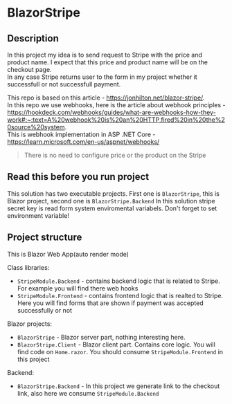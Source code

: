 # BlazorStripe

## Description
In this project my idea is to send request to Stripe with the price and product name. I expect that this price and product name will be on the checkout page.   
In any case Stripe returns user to the form in my project whether it successfull or not successfull payment.

This repo is based on this article - https://jonhilton.net/blazor-stripe/.  
In this repo we use webhooks, here is the article about webhook principles - https://hookdeck.com/webhooks/guides/what-are-webhooks-how-they-work#:~:text=A%20webhook%20is%20an%20HTTP,fired%20in%20the%20source%20system.  
This is webhook implementation in ASP .NET Core - https://learn.microsoft.com/en-us/aspnet/webhooks/

> There is no need to configure price or the product on the Stripe

## Read this before you run project

This solution has two executable projects. First one is `BlazorStripe`, this is Blazor project, second one is `BlazorStripe.Backend`
In this solution stripe secret key is read form system enviromental variabels. Don't forget to set environment variable!

## Project structure

This is Blazor Web App(auto render mode)

Class libraries:
- `StripeModule.Backend` - contains backend logic that is related to Stripe. For example you will find there web hooks
- `StripeModule.Frontend` - contains frontend logic that is realted to Stripe. Here you will find forms that are shown if payment was accepted successfully or not

Blazor projects:
- `BlazorStripe` - Blazor server part, nothing interesting here.
- `BlazorStripe.Client` - Blazor client part. Contains core logic. You will find code on `Home.razor`. You should consume `StripeModule.Frontend` in this project

Backend:
- `BlazorStripe.Backend` - In this project we generate link to the checkout link, also here we consume `StripeModule.Backend`
